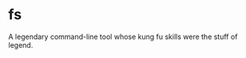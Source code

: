 fs
==========================================================================

A legendary command-line tool whose kung fu skills were the stuff of legend.

